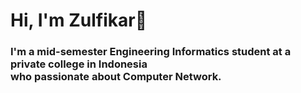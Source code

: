 # Hi, I'm Zulfikar👋


<h3> I'm a mid-semester Engineering Informatics student at a private college in Indonesia <br> who passionate about Computer Network. </h3>
